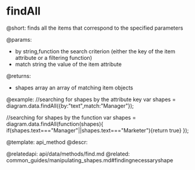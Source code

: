 findAll
=========

@short:
finds all the items that correspond to the specified parameters

@params:
- by			string,function			 the search criterion (either the key of the item attribute or a filtering function)
- match 		string					 the value of the item attribute

@returns:

- shapes		array		an array of matching item objects

@example:
//searching for shapes by the attribute key
var shapes = diagram.data.findAll({by:"text",match:"Manager"});

//searching for shapes by the function
var shapes = diagram.data.findAll(function(shapes){
	if(shapes.text==="Manager"||shapes.text==="Marketer"){return true}
});

@template: api_method
@descr:

@relatedapi:
	api/data/methods/find.md
@related:
	common_guides/manipulating_shapes.md#findingnecessaryshape
